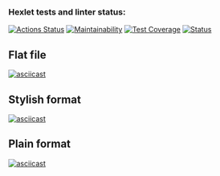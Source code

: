 ### Hexlet tests and linter status:

[![Actions Status](https://github.com/IvanSavDev/frontend-project-lvl2/workflows/hexlet-check/badge.svg)](https://github.com/IvanSavDev/frontend-project-lvl2/actions)
[![Maintainability](https://api.codeclimate.com/v1/badges/6afd2f68a5e2967de105/maintainability)](https://codeclimate.com/github/IvanSavDev/frontend-project-lvl2/maintainability)
[![Test Coverage](https://api.codeclimate.com/v1/badges/6afd2f68a5e2967de105/test_coverage)](https://codeclimate.com/github/IvanSavDev/frontend-project-lvl2/test_coverage)
[![Status](https://github.com/IvanSavDev/frontend-project-lvl2/actions/workflows/gendiff.yml/badge.svg)](https://github.com/IvanSavDev/frontend-project-lvl2/actions/workflows/gendiff.yml)

## Flat file

[![asciicast](https://asciinema.org/a/W0QsE0hZ1FtY73nHcy1cjOwVZ.svg)](https://asciinema.org/a/W0QsE0hZ1FtY73nHcy1cjOwVZ)

## Stylish format

[![asciicast](https://asciinema.org/a/hlaMtPBXcChimvBZwvifP7h56.svg)](https://asciinema.org/a/hlaMtPBXcChimvBZwvifP7h56)

## Plain format

[![asciicast](https://asciinema.org/a/iweroEIm32MJChcEEuTaEnPp5.svg)](https://asciinema.org/a/iweroEIm32MJChcEEuTaEnPp5)
